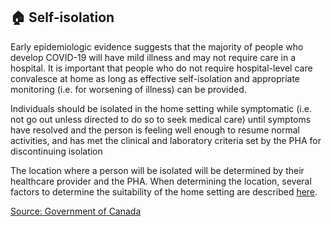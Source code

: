## 🏠 Self-isolation

Early epidemiologic evidence suggests that the majority of people who develop COVID-19 will have mild illness and may not require care in a hospital. It is important that people who do not require hospital-level care convalesce at home as long as effective self-isolation and appropriate monitoring (i.e. for worsening of illness) can be provided.

Individuals should be isolated in the home setting while symptomatic (i.e. not go out unless directed to do so to seek medical care) until symptoms have resolved and the person is feeling well enough to resume normal activities, and has met the clinical and laboratory criteria set by the PHA for discontinuing isolation

The location where a person will be isolated will be determined by their healthcare provider and the PHA. When determining the location, several factors to determine the suitability of the home setting are described [here](https://www.canada.ca/en/public-health/services/diseases/2019-novel-coronavirus-infection/health-professionals/interim-guidance-cases-contacts.html#app1).

[Source: Government of Canada](https://www.canada.ca/en/public-health/services/diseases/2019-novel-coronavirus-infection/health-professionals/interim-guidance-cases-contacts.html#app1)

